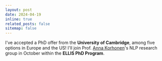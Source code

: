 ```yaml
---
layout: post
date: 2024-04-19
inline: true
related_posts: false
sitemap: false
---
```


I've accepted a PhD offer from the **University of Cambridge**, among five
options in Europe and the US!
I'll join Prof. [Anna Korhonen](https://sites.google.com/site/annakorhonen/)'s
NLP research group in October within the **ELLIS PhD Program**.
